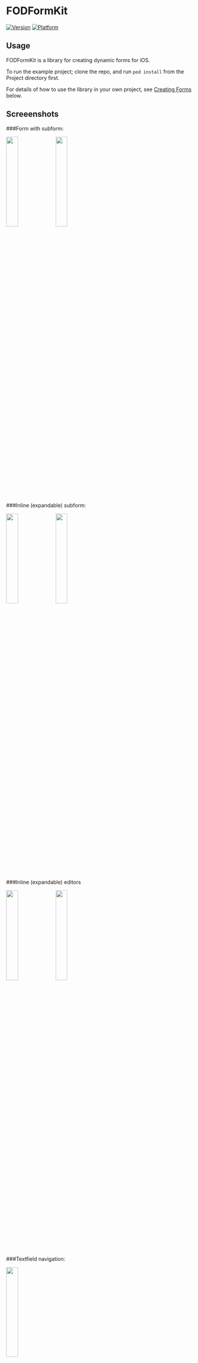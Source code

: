 # FODFormKit

[![Version](http://cocoapod-badges.herokuapp.com/v/FODFormKit/badge.png)](http://cocoadocs.org/docsets/FODFormKit)
[![Platform](http://cocoapod-badges.herokuapp.com/p/FODFormKit/badge.png)](http://cocoadocs.org/docsets/FODFormKit)

## Usage

FODFormKit is a library for creating dynamic forms for iOS.

To run the example project; clone the repo, and run `pod install` from the Project directory first.

For details of how to use the library in your own project, see [Creating Forms](#CreatingFormsAnchor) below.

## Screeenshots

###Form with subform:

<img src="https://github.com/frankodwyer/FODFormKit/raw/master/screenshots/form-with-subform.png" width="25%" height="25%"/>&nbsp;
<img src="https://github.com/frankodwyer/FODFormKit/raw/master/screenshots/form-with-subform-pushed.png" width="25%" height="25%"/>

###Inline (expandable) subform:

<img src="https://github.com/frankodwyer/FODFormKit/raw/master/screenshots/inline-subform-collapsed.png" width="25%" height="25%"/>&nbsp;
<img src="https://github.com/frankodwyer/FODFormKit/raw/master/screenshots/inline-subform-expanded.png" width="25%" height="25%"/>&nbsp;

###Inline (expandable) editors

<img src="https://github.com/frankodwyer/FODFormKit/raw/master/screenshots/inline-picker-expanded.png" width="25%" height="25%"/>&nbsp;
<img src="https://github.com/frankodwyer/FODFormKit/raw/master/screenshots/inline-date-editor-expanded.png" width="25%" height="25%"/>

###Textfield navigation:

<img src="https://github.com/frankodwyer/FODFormKit/raw/master/screenshots/textfield-navigation.png" width="25%" height="25%"/>&nbsp;

## Requirements

FODFormKit currently requires iOS7. It mostly works on iOS6 with cosmetic issues, but I don't have a need for this currently so I'm unlikely to fix them myself. Pull requests with iOS6 fixes are welcome, though.

## Installation

FODFormKit is available through [CocoaPods](http://cocoapods.org), to install
it simply add the following line to your Podfile:

    pod "FODFormKit"

## <a name="CreatingFormsAnchor"></a>Creating Forms

### Creating forms programmatically 

You can create forms programmatically using a `FODFormBuilder` object. See the demo project (*FODViewController.m*) for more examples.

    FODFormBuilder *builder = [[FODFormBuilder alloc] init];

    [builder startFormWithTitle:@"Main Form"];

    [builder section:@"Section 1"];

    [builder selectionRowWithKey:@"picker"
                        andTitle:@"Select a wibble"
                        andValue:nil
                        andItems:@[@"wibble1", @"wibble2", @"wibble3"]];

    [builder selectionRowWithKey:@"picker2"
                        andTitle:@"Select a fooby"
                        andValue:nil
                        andItems:@[@"fooby1", @"fooby2", @"fooby3"]].displayInline = YES;

    [builder section];

    [builder rowWithKey:@"date2"
                ofClass:[FODDateSelectionRow class]
               andTitle:@"When"
               andValue:nil];
    [builder rowWithKey:@"date1"
                ofClass:[FODDateSelectionRow class]
               andTitle:@"When Inline"
               andValue:nil].displayInline = YES;

    FODForm *form = [builder finishForm];

The builder object automatically keeps track of nested subforms and wires them up appropriately to their parent forms. 

Each call to the builder object returns the form, row, or section that was just created. To have a form or row display inline if possible (using expanding/collapsing cells), add `.displayInline = YES;`. (Currently only subforms, and rows of type `FODSelectionRow` or `FODDateSelectionRow` support this option.)

Each row must have a unique key within its form (and, in the case of inline subforms, the key must be unique within the parent form also). The key is used to retrieve the form values after a form has been completed.

### Creating forms from a plist

You can get the plist representation of a form by building it programmatically and calling `form.toPlist`. This format can then be written to a file in order to get a template that you can edit. For example, you can do this kind of thing in the debugger:

    (lldb) po [form.toPlist writeToFile:@"/Users/frank/form2.plist" atomically:YES]

To load a form from a plist, use:

    id plist = // load the plist from somewhere, e.g. a file or resource
    FODForm *form = [FODForm fromPlist:plist];
    
## Using a form

To display a form and allow a user to complete it:

    FODFormViewController *vc = [[FODFormViewController alloc] initWithForm:form userInfo:nil];
    vc.delegate = self;
    [self.navigationController pushViewController:vc animated:YES];

To retrieve the values that a user filled in, and to handle cancellation, implement the form delegate methods:

    - (void)formSaved:(FODForm *)model
             userInfo:(id)userInfo {
        NSString *value1 = (NSString*)[model valueForKeyPath:@"somekey"];
        NSString *value2 = (NSString*)[model valueForKeyPath:@"subform.somekey"];
        [self.navigationController popViewControllerAnimated:YES];
    }

    - (void)formCancelled:(FODForm *)model
                 userInfo:(id)userInfo {
        [self.navigationController popViewControllerAnimated:YES];
    }

## Customisation

The library does not support much customisation yet, however many aspects can be tailored by subclassing `FODCellFactory` to return different cells for different row types. (For example, subclasses of the existing cells, or a new subclass of `FODFormCell`) 

You can also add entirely new row types by adding subclasses of `FODFormRow`, adding a subclass of `FODFormCell` to represent it, and then extending `FODFormBuilder` and `FODCellFactory` to support the new row and cell types.

To add new kinds of inline editable cells, you can subclass `FODInlineEditorCell` and provide a view controller that edits your row type. Given overrides for the following methods, the superclass will manage containment of your view controller.

    - (UIViewController*)createEditorController;
    - (CGFloat) heightForEditorController:(CGFloat)maxHeight;

See `FODInlinePickerCell` or `FODInlineDatePickerCell` for examples of this.

(If you add a subclass or new row type, feel free to send a pull request)

## Caveats

* Take the 0.x version number seriously :-) This is a first cut of the library made over a few days. Though most aspects are working pretty well, the API will definitely change. For example, I want to add the ability to customise the keyboard that is shown for text fields and add further row types and customisation options.

* Many aspects will not work well in landscape mode or if the device is rotated. Autorotation is handled however for some editor types there is not enough height in landscape for them to be useable. You may want to prevent rotation to landscape because of this.

* There is not much in the way of iPad support yet. 

## Author

Frank O'Dwyer

## License

FODFormKit is available under the MIT license. See the LICENSE file for more info.



[![Bitdeli Badge](https://d2weczhvl823v0.cloudfront.net/frankodwyer/fodformkit/trend.png)](https://bitdeli.com/free "Bitdeli Badge")

